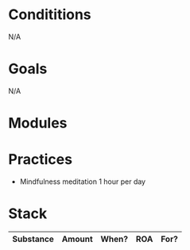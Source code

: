 # Condititions
N/A

# Goals
N/A

# Modules

# Practices
- Mindfulness meditation 1 hour per day

# Stack
| Substance          | Amount  | When?     | ROA        | For? |
| ------------------ | ------- | --------- | ---------- | ---- |